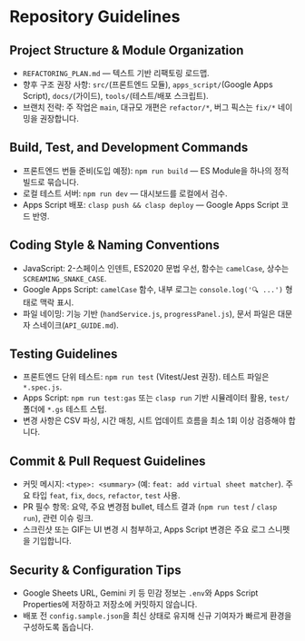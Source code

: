# Repository Guidelines

## Project Structure & Module Organization
- `REFACTORING_PLAN.md` — 텍스트 기반 리팩토링 로드맵.
- 향후 구조 권장 사항: `src/`(프론트엔드 모듈), `apps_script/`(Google Apps Script), `docs/`(가이드), `tools/`(테스트/배포 스크립트).
- 브랜치 전략: 주 작업은 `main`, 대규모 개편은 `refactor/*`, 버그 픽스는 `fix/*` 네이밍을 권장합니다.

## Build, Test, and Development Commands
- 프론트엔드 번들 준비(도입 예정): `npm run build` — ES Module을 하나의 정적 빌드로 묶습니다.
- 로컬 테스트 서버: `npm run dev` — 대시보드를 로컬에서 검수.
- Apps Script 배포: `clasp push && clasp deploy` — Google Apps Script 코드 반영.

## Coding Style & Naming Conventions
- JavaScript: 2-스페이스 인덴트, ES2020 문법 우선, 함수는 `camelCase`, 상수는 `SCREAMING_SNAKE_CASE`.
- Google Apps Script: `camelCase` 함수, 내부 로그는 `console.log('🔍 ...')` 형태로 맥락 표시.
- 파일 네이밍: 기능 기반 (`handService.js`, `progressPanel.js`), 문서 파일은 대문자 스네이크(`API_GUIDE.md`).

## Testing Guidelines
- 프론트엔드 단위 테스트: `npm run test` (Vitest/Jest 권장). 테스트 파일은 `*.spec.js`.
- Apps Script: `npm run test:gas` 또는 `clasp run` 기반 시뮬레이터 활용, `test/` 폴더에 `*.gs` 테스트 스텁.
- 변경 사항은 CSV 파싱, 시간 매칭, 시트 업데이트 흐름을 최소 1회 이상 검증해야 합니다.

## Commit & Pull Request Guidelines
- 커밋 메시지: `<type>: <summary>` (예: `feat: add virtual sheet matcher`). 주요 타입 `feat`, `fix`, `docs`, `refactor`, `test` 사용.
- PR 필수 항목: 요약, 주요 변경점 bullet, 테스트 결과 (`npm run test` / `clasp run`), 관련 이슈 링크.
- 스크린샷 또는 GIF는 UI 변경 시 첨부하고, Apps Script 변경은 주요 로그 스니펫을 기입합니다.

## Security & Configuration Tips
- Google Sheets URL, Gemini 키 등 민감 정보는 `.env`와 Apps Script Properties에 저장하고 저장소에 커밋하지 않습니다.
- 배포 전 `config.sample.json`을 최신 상태로 유지해 신규 기여자가 빠르게 환경을 구성하도록 돕습니다.

